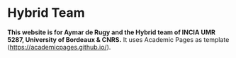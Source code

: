# Hybrid Team
**This website is for Aymar de Rugy and the Hybrid team of INCIA UMR 5287, University of Bordeaux & CNRS.** It uses Academic Pages as template (https://academicpages.github.io/).